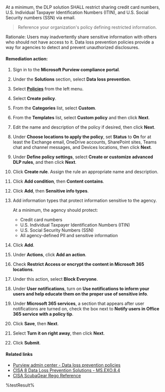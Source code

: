 At a minimum, the DLP solution SHALL restrict sharing credit card numbers, U.S. Individual Taxpayer Identification Numbers (ITIN), and U.S. Social Security numbers (SSN) via email.

> Reference your organization's policy defining restricted information.

Rationale: Users may inadvertently share sensitive information with others who should not have access to it. Data loss prevention policies provide a way for agencies to detect and prevent unauthorized disclosures.

#### Remediation action:

1. Sign in to the **Microsoft Purview compliance portal**.
2. Under the **Solutions** section, select **Data loss prevention**.
3. Select [**Policies**](https://purview.microsoft.com/datalossprevention/policies) from the left menu.
4. Select **Create policy**.
5. From the **Categories** list, select **Custom**.
6. From the **Templates** list, select **Custom policy** and then click **Next**.
7. Edit the name and description of the policy if desired, then click **Next**.
8. Under **Choose locations to apply the policy**, set **Status** to **On** for at least the Exchange email, OneDrive accounts, SharePoint sites, Teams chat and channel messages, and Devices locations, then click **Next**.
9. Under **Define policy settings**, select **Create or customize advanced DLP rules**, and then click **Next**.
10. Click **Create rule**. Assign the rule an appropriate name and description.
11. Click **Add condition**, then **Content contains**.
12. Click **Add**, then **Sensitive info types**.
13. Add information types that protect information sensitive to the agency.

    At a minimum, the agency should protect:
    - Credit card numbers
    - U.S. Individual Taxpayer Identification Numbers (ITIN)
    - U.S. Social Security Numbers (SSN)
    - All agency-defined PII and sensitive information

14. Click **Add**.
15. Under **Actions**, click **Add an action**.
16. Check **Restrict Access or encrypt the content in Microsoft 365 locations**.
17. Under this action, select **Block Everyone**.
18. Under **User notifications**, turn on **Use notifications to inform your users and help educate them on the proper use of sensitive info**.
19. Under **Microsoft 365 services**, a section that appears after user notifications are turned on, check the box next to **Notify users in Office 365 service with a policy tip**.
20. Click **Save**, then **Next**.
21. Select **Turn it on right away**, then click **Next**.
22. Click **Submit**.

#### Related links

* [Purview admin center - Data loss prevention policies](https://purview.microsoft.com/datalossprevention/policies)
* [CISA 8 Data Loss Prevention Solutions - MS.EXO.8.4](https://github.com/cisagov/ScubaGear/blob/main/PowerShell/ScubaGear/baselines/exo.md#msexo84v1)
* [CISA ScubaGear Rego Reference](https://github.com/cisagov/ScubaGear/blob/main/PowerShell/ScubaGear/Rego/EXOConfig.rego#L468)

<!--- Results --->
%testResult%